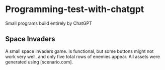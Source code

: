 # Programming-test-with-chatgpt
Small programs build entirely by ChatGPT

## Space Invaders
A small space invaders game. Is functional, but some buttons might not work very well, and only five total rows of enemies appear.
All assets were generated using [scenario.com].

